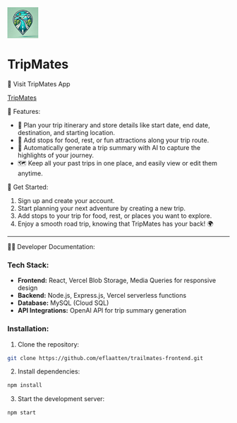 <img src="./src/assets/TrailMates(bg).png" alt="TrailMates Logo" width="70"/> 

# TripMates

🚗 Visit TripMates App

[TripMates](https://trailmates-frontend.vercel.app)

🌟 Features:
- 📝 Plan your trip itinerary and store details like start date, end date, destination, and starting location.
- 🍔 Add stops for food, rest, or fun attractions along your trip route.
- 💬 Automatically generate a trip summary with AI to capture the highlights of your journey.
- 🗺️ Keep all your past trips in one place, and easily view or edit them anytime.

🚀 Get Started:
1. Sign up and create your account.
2. Start planning your next adventure by creating a new trip.
3. Add stops to your trip for food, rest, or places you want to explore.
4. Enjoy a smooth road trip, knowing that TripMates has your back! 🌍

---

👨‍💻 Developer Documentation:

### Tech Stack:
- **Frontend:** React, Vercel Blob Storage, Media Queries for responsive design
- **Backend:** Node.js, Express.js, Vercel serverless functions
- **Database:** MySQL (Cloud SQL)
- **API Integrations:** OpenAI API for trip summary generation

### Installation:
1. Clone the repository:
  ```bash
  git clone https://github.com/eflaatten/trailmates-frontend.git
  ```
2. Install dependencies:
  ```bash
  npm install
  ```
3. Start the development server:
  ```bash
  npm start
  ```
